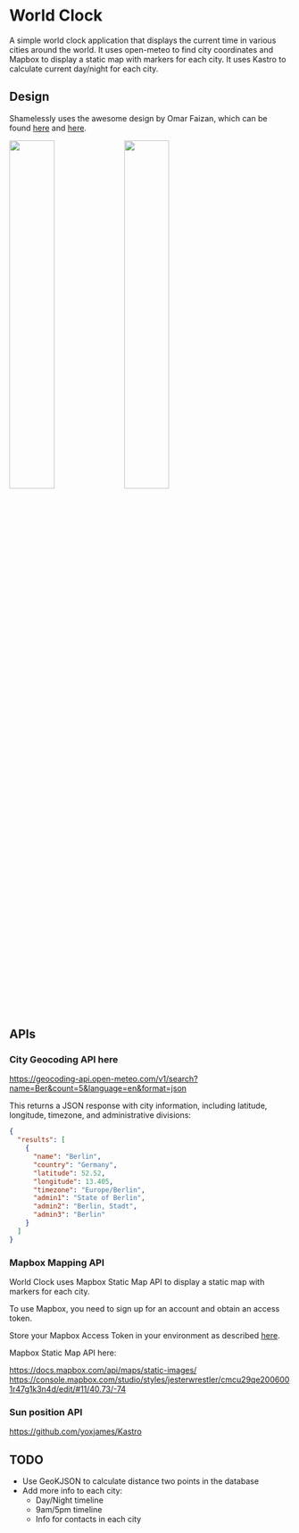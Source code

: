 # World Clock

A simple world clock application that displays the current time in various cities around the world.
It uses open-meteo to find city coordinates and Mapbox to display a static map with markers for each 
city. It uses Kastro to calculate current day/night for each city.

## Design

Shamelessly uses the awesome design by Omar Faizan, which can be found 
[here](https://www.behance.net/gallery/81438769/World-Clock-App) and
[here](https://dribbble.com/shots/6559878-World-Clock-App-Kit).

<img width="40%" src="https://github.com/user-attachments/assets/41ae2544-55d8-4ee0-a576-1ca5b27dfe1f" />
<img width="40%" src="https://github.com/user-attachments/assets/236056d8-4761-45f8-a03a-553ad6e2ea10" />


## APIs

### City Geocoding API here

https://geocoding-api.open-meteo.com/v1/search?name=Ber&count=5&language=en&format=json

This returns a JSON response with city information, including latitude, longitude, timezone,
and administrative divisions:

```json
{
  "results": [
    {
      "name": "Berlin",
      "country": "Germany",
      "latitude": 52.52,
      "longitude": 13.405,
      "timezone": "Europe/Berlin",
      "admin1": "State of Berlin",
      "admin2": "Berlin, Stadt",
      "admin3": "Berlin"
    }
  ]
}
```

### Mapbox Mapping API

World Clock uses Mapbox Static Map API to display a static map with markers for each city.

To use Mapbox, you need to sign up for an account and obtain an access token.

Store your Mapbox Access Token in your environment as described
[here](https://docs.mapbox.com/help/troubleshooting/private-access-token-android-and-ios/#non-git-option).

Mapbox Static Map API here:

https://docs.mapbox.com/api/maps/static-images/
https://console.mapbox.com/studio/styles/jesterwrestler/cmcu29qe2006001r47g1k3n4d/edit/#11/40.73/-74

### Sun position API

https://github.com/yoxjames/Kastro

## TODO

* Use GeoKJSON to calculate distance two points in the database
* Add more info to each city:
  * Day/Night timeline
  * 9am/5pm timeline
  * Info for contacts in each city
